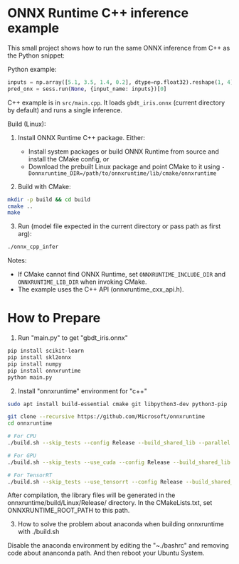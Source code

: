 # ONNX Runtime C++ inference example

This small project shows how to run the same ONNX inference from C++ as the Python snippet:

Python example:

```python
inputs = np.array([5.1, 3.5, 1.4, 0.2], dtype=np.float32).reshape(1, 4)
pred_onx = sess.run(None, {input_name: inputs})[0]
```

C++ example is in `src/main.cpp`. It loads `gbdt_iris.onnx` (current directory by default) and runs a single inference.

Build (Linux):

1. Install ONNX Runtime C++ package. Either:
   - Install system packages or build ONNX Runtime from source and install the CMake config, or
   - Download the prebuilt Linux package and point CMake to it using `-Donnxruntime_DIR=/path/to/onnxruntime/lib/cmake/onnxruntime`

2. Build with CMake:

```bash
mkdir -p build && cd build
cmake ..
make
```

3. Run (model file expected in the current directory or pass path as first arg):

```bash
./onnx_cpp_infer
```

Notes:
- If CMake cannot find ONNX Runtime, set `ONNXRUNTIME_INCLUDE_DIR` and `ONNXRUNTIME_LIB_DIR` when invoking CMake.
- The example uses the C++ API (onnxruntime_cxx_api.h).

# How to Prepare
1. Run "main.py" to get "gbdt_iris.onnx"
```bash
pip install scikit-learn
pip install skl2onnx
pip install numpy
pip install onnxruntime
python main.py
```

2. Install "onnxruntime" environment for "c++"
```bash
sudo apt install build-essential cmake git libpython3-dev python3-pip

git clone --recursive https://github.com/Microsoft/onnxruntime
cd onnxruntime

# For CPU
./build.sh --skip_tests --config Release --build_shared_lib --parallel

# For GPU
./build.sh --skip_tests --use_cuda --config Release --build_shared_lib --parallel --cuda_home /usr/local/cuda --cudnn_home /usr/local/cuda

# For TensorRT
./build.sh --skip_tests --use_tensorrt --config Release --build_shared_lib --parallel --tensorrt_home /path/to/TensorRT
```
After compilation, the library files will be generated in the onnxruntime/build/Linux/Release/ directory. In the CMakeLists.txt, set ONNXRUNTIME_ROOT_PATH to this path.

3. How to solve the problem about anaconda when building onnxruntime with ./build.sh

Disable the anaconda environment by editing the "~./bashrc" and removing code about ananconda path. And then reboot your Ubuntu System.
